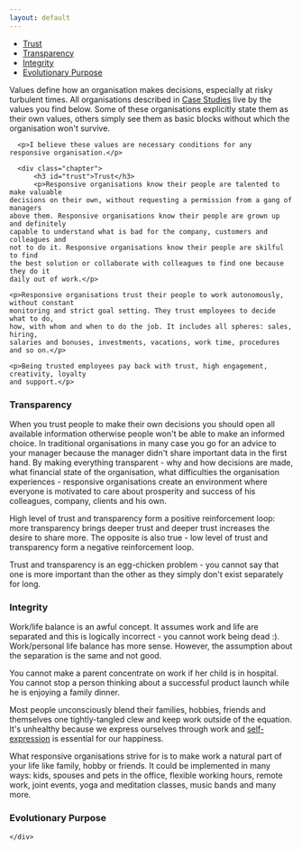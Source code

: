 ```yaml
---
layout: default
---
```


<div class="container" >
  <div class="row">
    <div class="col-md-2">
      <div class="toc">
        <div data-spy="affix" data-offset-top="0" data-offset-bottom="20">
          <ul class="nav" role="navigation">
              <li><a href="#trust" class="">Trust</a></li>
              <li><a href="#transparency" class="">Transparency</a></li>
              <li><a href="#integrity" class="">Integrity</a></li>
              <li><a href="#purpose" class="">Evolutionary Purpose</a></li>
          </ul>
        </div>
      </div>
    </div>
    <div class="post-content col-md-6 col-md-offset-1 row">
      <p>Values define how an organisation makes decisions, especially at risky turbulent
times. All organisations described in <a href="/casestudy/">Case Studies</a> live by
the values you find below. Some of these organisations explicitly state them
as their own values, others simply see them as basic blocks without which the
organisation won't survive.</p>

      <p>I believe these values are necessary conditions for any responsive organisation.</p>

      <div class="chapter">
          <h3 id="trust">Trust</h3>
          <p>Responsive organisations know their people are talented to make valuable
    decisions on their own, without requesting a permission from a gang of managers
    above them. Responsive organisations know their people are grown up and definitely
    capable to understand what is bad for the company, customers and colleagues and
    not to do it. Responsive organisations know their people are skilful to find
    the best solution or collaborate with colleagues to find one because they do it
    daily out of work.</p>

    <p>Responsive organisations trust their people to work autonomously, without constant
    monitoring and strict goal setting. They trust employees to decide what to do,
    how, with whom and when to do the job. It includes all spheres: sales, hiring,
    salaries and bonuses, investments, vacations, work time, procedures and so on.</p>

    <p>Being trusted employees pay back with trust, high engagement, creativity, loyalty
    and support.</p>
</div>

<div class="chapter">
<h3 id="transparency">Transparency</h3>
<p>When you trust people to make their own decisions you should open all available
information otherwise people won't be able to make an informed choice. In traditional
organisations in many case
you go for an advice to your manager because the manager didn't share important
data in the first hand. By making everything transparent - why and how decisions
are made, what financial state of the organisation, what difficulties the organisation
experiences - responsive organisations create an environment where everyone is
motivated to care about prosperity and success of his colleagues, company,
clients and his own.</p>

<p>High level of trust and transparency form a positive reinforcement loop: more
transparency brings deeper trust and deeper trust increases the desire to share more.
The opposite is also true - low level of trust and transparency form a negative
reinforcement loop.</p>

<p>Trust and transparency is an egg-chicken problem - you cannot say that one is more
important than the other as they simply don't exist separately for long.</p>
</div>

<h3 id="integrity">Integrity</h3>
<p>Work/life balance is an awful concept. It assumes work and life are separated
and this is logically incorrect - you cannot work being dead :). Work/personal life
balance has more sense. However, the assumption about the separation is the same
and not good.</p>

<p>You cannot make a parent concentrate on work if her child is in hospital. You
cannot stop a person thinking about a successful product launch while he
is enjoying a family dinner.</p>

<p>Most people unconsciously blend their families, hobbies, friends and themselves
one tightly-tangled clew and keep work outside of the equation. It's unhealthy
because we express ourselves through work and
<a href="http://www.pbs.org/thisemotionallife/topic/happiness/what-happiness"
target="_blank">self-expression</a> is essential for our happiness.</p>

<p>What responsive organisations strive for is to make work a natural part of your
life like family, hobby or friends. It could be implemented in many ways: kids,
spouses and pets in the office, flexible working hours, remote work, joint events,
yoga and meditation classes, music bands and many more.</p>

<h3 id="purpose"> Evolutionary Purpose</h3>


    </div>
  </div>
</div>


